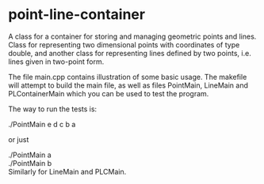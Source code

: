 # point-line-container
A class for a container for storing and managing geometric points and lines. Class for representing two dimensional points with coordinates of type double, and another class for representing lines defined by two points, i.e. lines given in two-point form.  

The file main.cpp contains illustration of some basic usage. The makefile will attempt to build the main file, as well as files PointMain, LineMain and PLContainerMain which you can be used to test the program.  

The way to run the tests is:   

./PointMain e d c b a   

or just   

./PointMain a   
./PointMain b   
Similarly for LineMain and PLCMain.   


